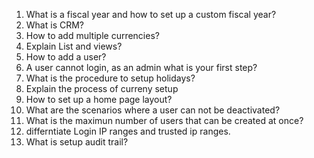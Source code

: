 1. What is a fiscal year and how to set up a custom fiscal year?
2. What is CRM?
3. How to add multiple currencies?
4. Explain List and views?
5. How to add a user?
6. A user cannot login, as an admin what is your first step?
7. What is the procedure to setup holidays?
8. Explain the process of curreny setup
9. How to set up a home page layout?
10. What are the scenarios where a user can not be deactivated?
11. What is the maximun number of users that can be created at once?
12. differntiate Login IP ranges and trusted ip ranges.
13. What is setup audit trail?
